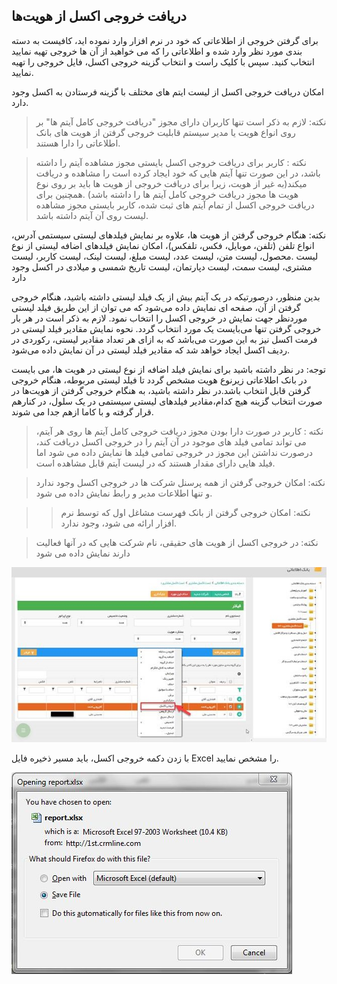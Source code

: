 ﻿##  دریافت خروجی اکسل از هویت‌ها 

برای گرفتن خروجی از اطلاعاتی که خود در نرم افزار وارد نموده اید، کافیست به دسته بندی مورد نظر وارد شده و اطلاعاتی را که می خواهید از آن ها خروجی تهیه نمایید انتخاب کنید. سپس با کلیک راست و انتخاب گزینه خروجی اکسل، فایل خروجی را تهیه نمایید.

امکان دریافت خروجی اکسل از لیست ایتم های مختلف با گزینه فرستادن به اکسل وجود دارد.

> نکته: لازم به ذکر است  تنها کاربران دارای مجوز  "دریافت خروجی کامل آیتم ها" بر روی انواع هویت یا مدیر سیستم قابلیت خروجی گرفتن از هویت های  بانک اطلاعاتی را دارا هستند.

> نکته : کاربر برای دریافت خروجی اکسل بایستی مجوز مشاهده آیتم را داشته باشد، در این صورت تنها آیتم هایی که خود ایجاد کرده است را مشاهده و دریافت میکند(به غیر از هویت، زیرا برای دریافت خروجی از هویت ها باید بر روی نوع هویت ها مجوز دریافت خروجی کامل آیتم ها را داشته باشد) .همچنین برای دریافت خروجی اکسل از تمام آیتم های ثبت شده، کاربر بایستی مجوز مشاهده لیست روی آن آیتم داشته باشد.

نکته: هنگام خروجی گرفتن از هویت ها، علاوه بر  نمایش فیلدهای لیستی سیستمی آدرس، انواع تلفن (تلفن، موبایل، فکس، تلفکس)، امکان نمایش فیلد‌های اضافه لیستی از نوع لیست .محصول، لیست متن، لیست عدد، لیست مبلغ، لیست لینک، لیست کاربر، لیست مشتری، لیست سمت، لیست دپارتمان، لیست تاریخ شمسی و میلادی  در اکسل وجود دارد

بدین منظور، درصورتیکه در یک آیتم بیش از یک فیلد لیستی داشته باشید، هنگام خروجی گرفتن از آن، صفحه ای نمایش داده می‌شود که می توان از این طریق فیلد لیستی موردنظر جهت نمایش در خروجی اکسل را انتخاب نمود. لازم به ذکر است در هر بار خروجی گرفتن تنها می‌بایست یک مورد انتخاب گردد. نحوه نمایش مقادیر فیلد لیستی در فرمت اکسل نیز به این صورت می‌باشد که به ازای هر تعداد مقادیر لیستی، رکوردی در ردیف اکسل ایجاد خواهد شد که مقادیر فیلد لیستی در آن نمایش داده می‌شود.

توجه: در نظر داشته باشید برای نمایش فیلد اضافه از نوع لیستی در هویت ها، می بایست در بانک اطلاعاتی زیرنوع هویت مشخص گردد تا فیلد لیستی مربوطه، هنگام خروجی گرفتن قابل انتخاب باشد.در نظر داشته باشید، به هنگام خروجی گرفتن از هویت‌ها در صورت انتخاب گزینه هیچ کدام،مقادیر فیلدهای لیستی سیستمی در یک سلول، در کنارهم قرار گرفته و با کاما ازهم جدا می شوند.

> نکته : کاربر در صورت دارا بودن مجوز دریافت خروجی کامل آیتم ها روی هر آیتم، می تواند تمامی فیلد های موجود در آن آیتم را در خروجی اکسل دریافت کند، درصورت نداشتن این مجوز در خروجی تمامی فیلد ها نمایش داده می شود اما فیلد هایی دارای مقدار هستند که در لیست آیتم قابل مشاهده است. 

> نکته: امکان خروجی گرفتن از همه پرسنل شرکت ها در خروجی اکسل وجود ندارد و تنها اطلاعات مدیر و رابط نمایش داده می شود.

> > نکته: امکان خروجی گرفتن از بانک فهرست مشاغل اول که توسط نرم افزار ارائه می شود، وجود ندارد.

> نکته: در خروجی اکسل از هویت های حقیقی، نام شرکت هایی که در آنها فعالیت دارند نمایش داده می شود

![](image002.jpg)

با زدن دکمه خروجی اکسل، باید مسیر ذخیره فایل Excel    را مشخص نمایید.

![](ExitExcell2.jfif)
